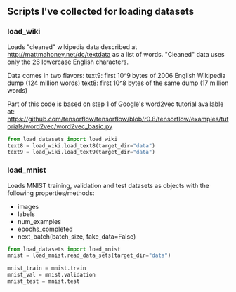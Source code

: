 ## Scripts I've collected for loading datasets

### load_wiki

Loads "cleaned" wikipedia data described at http://mattmahoney.net/dc/textdata
as a list of words. "Cleaned" data uses only the 26 lowercase English
characters.

Data comes in two flavors:
text9: first 10^9 bytes of 2006 English Wikipedia dump (124 million words)
text8: first 10^8 bytes of the same dump (17 million words)

Part of this code is based on step 1 of Google's word2vec tutorial available at:
https://github.com/tensorflow/tensorflow/blob/r0.8/tensorflow/examples/tutorials/word2vec/word2vec_basic.py

```python
from load_datasets import load_wiki
text8 = load_wiki.load_text8(target_dir="data")
text9 = load_wiki.load_text9(target_dir="data")
```

### load_mnist

Loads MNIST training, validation and test datasets as objects with the following
properties/methods:

- images
- labels
- num_examples
- epochs_completed
- next_batch(batch_size, fake_data=False)

```python
from load_datasets import load_mnist
mnist = load_mnist.read_data_sets(target_dir="data")

mnist_train = mnist.train
mnist_val = mnist.validation
mnist_test = mnist.test
```
